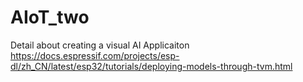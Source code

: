 # AIoT_two
Detail about creating a visual AI Applicaiton
https://docs.espressif.com/projects/esp-dl/zh_CN/latest/esp32/tutorials/deploying-models-through-tvm.html
